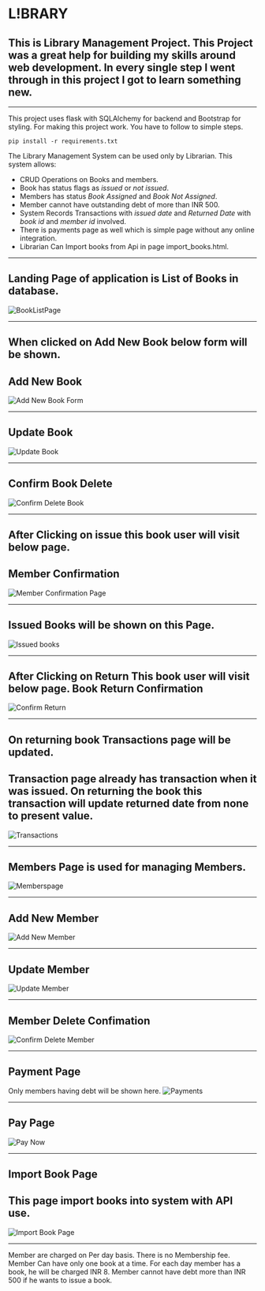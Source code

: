 # L!BRARY
This is Library Management Project.
This Project was a great help for building my skills around web development. 
In every single step I went through in this project I got to learn something new.
---
___
This project uses flask with SQLAlchemy for backend and Bootstrap for styling.
For making this project work. You have to follow to simple steps.

```
pip install -r requirements.txt
```
The Library Management System can be used only by Librarian. This system allows:
* CRUD Operations on Books and members.
* Book has status flags as _issued_ or _not issued_.
* Members has status _Book Assigned_ and _Book Not Assigned_.
* Member cannot have outstanding debt of more than INR 500.
* System Records Transactions with _issued date_ and _Returned Date_ with _book id_ and _member id_ involved.
* There is payments page as well which is simple page without any online integration.
* Librarian Can Import books from Api in page import_books.html.
___


## Landing Page of application is List of Books in database.
![BookListPage](https://user-images.githubusercontent.com/108964197/181048121-6b7cc45e-d49d-404f-a9a1-589faffb2af9.png)
___
## When clicked on Add New Book below form will be shown.
## Add New Book
![Add New Book Form](https://user-images.githubusercontent.com/108964197/181046192-440a22c4-cb92-4b5b-a04d-fcecd42c5f7d.png)
___
## Update Book
![Update Book](https://user-images.githubusercontent.com/108964197/181046269-a50ad1a0-ed19-4e14-8f52-da385f92d45b.png)

___
## Confirm Book Delete
![Confirm Delete Book](https://user-images.githubusercontent.com/108964197/181047196-89e97c74-4ca5-474c-95e1-16b6c46fa69c.png)


___
## After Clicking on issue this book user will visit below page.
## Member Confirmation
![Member Confirmation Page](https://user-images.githubusercontent.com/108964197/181046363-2750ae33-ba07-42b1-8a6d-fb6a683cf80e.png)

___
## Issued Books will be shown on this Page.
![Issued books](https://user-images.githubusercontent.com/108964197/181046465-c9e20b47-f5d3-45c0-afee-3b9a2894f755.png)
___
## After Clicking on Return This book user will visit below page. Book Return Confirmation
![Confirm Return](https://user-images.githubusercontent.com/108964197/181046590-17f00f1a-075d-4add-b873-2ccccf24c5ad.png)

___
## On returning book Transactions page will be updated.
## Transaction page already has transaction when it was issued. On returning the book this transaction will update returned date from none to present value.
![Transactions](https://user-images.githubusercontent.com/108964197/181046690-b5e692e6-5d4b-4d83-8823-5a377dc6575a.png)


___
## Members Page is used for managing Members.
![Memberspage](https://user-images.githubusercontent.com/108964197/181046810-868318df-5721-494a-8818-8f4f654ece06.png)


___
## Add New Member
![Add New Member](https://user-images.githubusercontent.com/108964197/181050714-fb43e105-387a-4d04-a863-63a59c3826fa.png)



___
## Update Member
![Update Member](https://user-images.githubusercontent.com/108964197/181046948-337cf243-ad99-4377-8610-3c4ff1671770.png)
___
## Member Delete Confimation
![Confirm Delete Member](https://user-images.githubusercontent.com/108964197/181047061-eb00fa5e-032a-477f-a15a-fbfb861daa0c.png)


___
## Payment Page
Only members having debt will be shown here.
![Payments ](https://user-images.githubusercontent.com/108964197/181047359-9cbc074b-b043-4314-b3a4-531ba0f350f9.png)
___
## Pay Page
![Pay Now](https://user-images.githubusercontent.com/108964197/181047430-644b8565-308f-48a7-941d-587fa71a4251.png)
___
## Import Book Page
## This page import books into system with API use.
![Import Book Page](https://user-images.githubusercontent.com/108964197/181047759-cafced00-5100-4f51-8c0a-27fba59e3824.png)
___

Member are charged on Per day basis. There is no Membership fee.
Member Can have only one book at a time.
For each day member has a book, he will be charged INR 8. Member cannot have debt more than INR 500 if he wants to issue a book.





